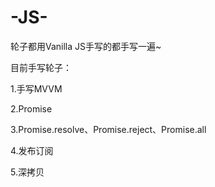 # -JS-
轮子都用Vanilla JS手写的都手写一遍~

目前手写轮子：

1.手写MVVM

2.Promise

3.Promise.resolve、Promise.reject、Promise.all

4.发布订阅

5.深拷贝
